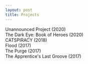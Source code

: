```yaml
---
layout: post
title: Projects
---
```


<div class="wrapper">
  <div class="grid-item">Unannounced Project (2020)</div>
  <div class="grid-item">The Dark Eye: Book of Heroes (2020)</div>
  <div class="grid-item">CATSPIRACY (2018)</div>  
  <div class="grid-item">Flood (2017)</div>
  <div class="grid-item">The Purge (2017)</div>
  <div class="grid-item">The Apprentice's Last Groove (2017)</div>
</div>